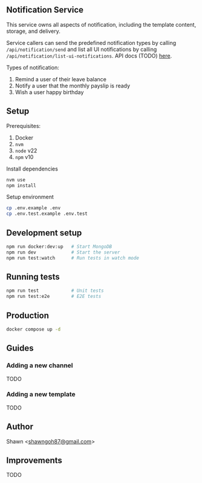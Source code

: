 ## Notification Service

This service owns all aspects of notification, including the template content, storage, and delivery.

Service callers can send the predefined notification types by calling `/api/notification/send` and list all UI notifications by calling `/api/notification/list-ui-notifications`. API docs (TODO) [here](WIP).

Types of notification:

1. Remind a user of their leave balance
2. Notify a user that the monthly payslip is ready
3. Wish a user happy birthday

## Setup

Prerequisites:

1. Docker
2. `nvm`
3. `node` v22
4. `npm` v10

Install dependencies

```bash
nvm use
npm install
```

Setup environment

```bash
cp .env.example .env
cp .env.test.example .env.test
```

## Development setup

```bash
npm run docker:dev:up   # Start MongoDB
npm run dev             # Start the server
npm run test:watch      # Run tests in watch mode
```

## Running tests

```bash
npm run test            # Unit tests
npm run test:e2e        # E2E tests
```

## Production

```bash
docker compose up -d
```

## Guides

### Adding a new channel

TODO

### Adding a new template

TODO

## Author

Shawn
<<shawngoh87@gmail.com>>

## Improvements

TODO

